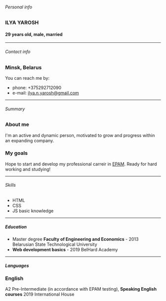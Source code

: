 
###### Personal info

### ILYA YAROSH

#### 29 years old, male, married

---

###### Contact info
### Minsk, Belarus
You can reach me by:
+ phone: +375292712090
+ e-mail: ilya.n.yarosh@gmail.com  

---

###### Summary 
### About me
I'm an active and dynamic person, motivated to grow and progress within an expanding company. 
### My goals
Hope to start and develop my professional carreir in [EPAM](https://www.epam.com/). Ready for hard working and studying!  

---

###### Skills 
+ HTML
+ CSS
+ JS basic knowledge  

---

##### Education 
+ Master degree **Faculty of Engineering and Economics** - 2013 Belarusian State Technological University
+ **Web development basics** - 2019 BelHard Academy  

---

##### Languages
### English
A2 Pre-Intermediate (in accordance with EPAM testing), **Speaking English courses** 2019 International House

